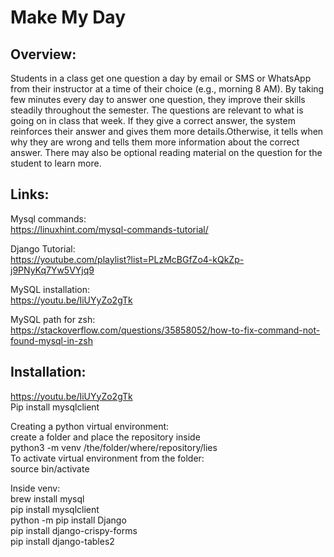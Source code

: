 # Make My Day 

## Overview: 
Students in a class get one question a day by email or SMS or WhatsApp from their instructor at a time of their choice (e.g., morning 8 AM). By taking few minutes every day to answer one question, they improve their skills steadily throughout the semester. The questions are relevant to what is going on in class that week. If they give a correct answer, the system reinforces their answer and gives them more details.Otherwise, it tells when why they are wrong and tells them more information about the correct answer. There may also be optional reading material on the question for the student to learn more. 

## Links:
Mysql commands:  
https://linuxhint.com/mysql-commands-tutorial/

Django Tutorial:  
https://youtube.com/playlist?list=PLzMcBGfZo4-kQkZp-j9PNyKq7Yw5VYjq9

MySQL installation:  
https://youtu.be/IiUYyZo2gTk

MySQL path for zsh:  
https://stackoverflow.com/questions/35858052/how-to-fix-command-not-found-mysql-in-zsh

## Installation:  
https://youtu.be/IiUYyZo2gTk  
Pip install mysqlclient  

Creating a python virtual environment:  
create a folder and place the repository inside  
python3 -m venv /the/folder/where/repository/lies  
To activate virtual environment from the folder:  
source bin/activate  
  
Inside venv:  
brew install mysql  
pip install mysqlclient  
python -m pip install Django  
pip install django-crispy-forms  
pip install django-tables2  

